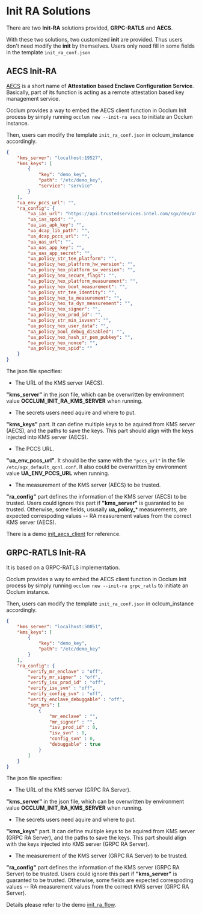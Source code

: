# Init RA Solutions

There are two **Init-RA** solutions provided, **GRPC-RATLS** and **AECS**.

With these two solutions, two customized **init** are provided. Thus users don't need modify the **init** by themselves. Users only need fill in some fields in the template `init_ra_conf.json`

## AECS Init-RA

[AECS](https://github.com/SOFAEnclave/enclave-configuration-service) is a short name of **Attestation based Enclave Configuration Service**. Basically, part of its function is acting as a remote attestation based key management service. 

Occlum provides a way to embed the AECS client function in Occlum Init process by simply running `occlum new --init-ra aecs` to initiate an Occlum instance.

Then, users can modify the template `init_ra_conf.json` in oclcum_instance accordingly.

```json
{
    "kms_server": "localhost:19527",
    "kms_keys": [
        {
            "key": "demo_key",
            "path": "/etc/demo_key",
            "service": "service"
        }
    ],
    "ua_env_pccs_url": "",
    "ra_config": {
        "ua_ias_url": "https://api.trustedservices.intel.com/sgx/dev/attestation/v4",
        "ua_ias_spid": "",
        "ua_ias_apk_key": "",
        "ua_dcap_lib_path": "",
        "ua_dcap_pccs_url": "",
        "ua_uas_url": "",
        "ua_uas_app_key": "",
        "ua_uas_app_secret": "",
        "ua_policy_str_tee_platform": "",
        "ua_policy_hex_platform_hw_version": "",
        "ua_policy_hex_platform_sw_version": "",
        "ua_policy_hex_secure_flags": "",
        "ua_policy_hex_platform_measurement": "",
        "ua_policy_hex_boot_measurement": "",
        "ua_policy_str_tee_identity": "",
        "ua_policy_hex_ta_measurement": "",
        "ua_policy_hex_ta_dyn_measurement": "",
        "ua_policy_hex_signer": "",
        "ua_policy_hex_prod_id": "",
        "ua_policy_str_min_isvsvn": "",
        "ua_policy_hex_user_data": "",
        "ua_policy_bool_debug_disabled": "",
        "ua_policy_hex_hash_or_pem_pubkey": "",
        "ua_policy_hex_nonce": "",
        "ua_policy_hex_spid": ""
    }
}
```

The json file specifies:

* The URL of the KMS server (AECS).

**"kms_server"** in the json file, which can be overwritten by environment value **OCCLUM_INIT_RA_KMS_SERVER** when running.

* The secrets users need aquire and where to put.

**"kms_keys"** part. It can define multiple keys to be aquired from KMS server (AECS), and the paths to save the keys. This part should align with the keys injected into KMS server (AECS).

* The PCCS URL.

**"ua_env_pccs_url"**. It should be the same with the `"pccs_url"` in the file `/etc/sgx_default_qcnl.conf`. It also could be overwritten by environment value **UA_ENV_PCCS_URL** when running.

* The measurement of the KMS server (AECS) to be trusted.

**"ra_config"** part defines the information of the KMS server (AECS) to be trusted. Users could ignore this part if **"kms_server"** is guaranted to be trusted. Otherwise, some fields, ususally **ua_policy_*** measurements, are expected correspoding values -- RA measurement values from the correct KMS server (AECS).


There is a demo [init_aecs_client](https://github.com/occlum/occlum/tree/master/demos/remote_attestation/init_aecs_client) for reference.

## GRPC-RATLS Init-RA

It is based on a GRPC-RATLS implementation.

Occlum provides a way to embed the AECS client function in Occlum Init process by simply running `occlum new --init-ra grpc_ratls` to initiate an Occlum instance.

Then, users can modify the template `init_ra_conf.json` in oclcum_instance accordingly.

```json
{
    "kms_server": "localhost:50051",
    "kms_keys": [
        {
            "key": "demo_key",
            "path": "/etc/demo_key"
        }
    ],
    "ra_config": {
        "verify_mr_enclave" : "off",
        "verify_mr_signer" : "off",
        "verify_isv_prod_id" : "off",
        "verify_isv_svn" : "off",
        "verify_config_svn" : "off",
        "verify_enclave_debuggable" : "off",
        "sgx_mrs": [
            {
                "mr_enclave" : "",
                "mr_signer" : "",
                "isv_prod_id" : 0,
                "isv_svn" : 0,
                "config_svn" : 0,
                "debuggable" : true
            }
        ]
    }
}
```
The json file specifies:

* The URL of the KMS server (GRPC RA Server).

**"kms_server"** in the json file, which can be overwritten by environment value **OCCLUM_INIT_RA_KMS_SERVER** when running.

* The secrets users need aquire and where to put.

**"kms_keys"** part. It can define multiple keys to be aquired from KMS server (GRPC RA Server), and the paths to save the keys. This part should align with the keys injected into KMS server (GRPC RA Server).

* The measurement of the KMS server (GRPC RA Server) to be trusted.

**"ra_config"** part defines the information of the KMS server (GRPC RA Server) to be trusted. Users could ignore this part if **"kms_server"** is guaranted to be trusted. Otherwise, some fields are expected correspoding values -- RA measurement values from the correct KMS server (GRPC RA Server).


Details please refer to the demo [init_ra_flow](https://github.com/occlum/occlum/tree/master/demos/remote_attestation/init_ra_flow).

